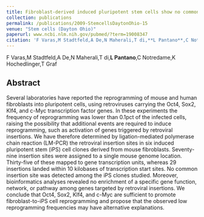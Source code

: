 ```yaml
---
title: Fibroblast-derived induced pluripotent stem cells show no common retroviral vector insertions.
collection: publications
permalink: /publications/2009-StemcellsDaytonOhio-15
venue: "Stem cells (Dayton Ohio)"
paperurl: www.ncbi.nlm.nih.gov/pubmed/?term=19008347
citation: 'F Varas,M Stadtfeld,A De,N Maherali,T di,**L Pantano**,C Notredame,K Hochedlinger,T Graf (2009) Fibroblast-derived induced pluripotent stem cells show no common retroviral vector insertions. <i>Stem cells (Dayton Ohio)</i>'
---
```


F Varas,M Stadtfeld,A De,N Maherali,T di,**L Pantano**,C Notredame,K Hochedlinger,T Graf
## Abstract
Several laboratories have reported the reprogramming of mouse and human fibroblasts into pluripotent cells, using retroviruses carrying the Oct4, Sox2, Klf4, and c-Myc transcription factor genes. In these experiments the frequency of reprogramming was lower than 0.1pct of the infected cells, raising the possibility that additional events are required to induce reprogramming, such as activation of genes triggered by retroviral insertions. We have therefore determined by ligation-mediated polymerase chain reaction (LM-PCR) the retroviral insertion sites in six induced pluripotent stem (iPS) cell clones derived from mouse fibroblasts. Seventy-nine insertion sites were assigned to a single mouse genome location. Thirty-five of these mapped to gene transcription units, whereas 29 insertions landed within 10 kilobases of transcription start sites. No common insertion site was detected among the iPS clones studied. Moreover, bioinformatics analyses revealed no enrichment of a specific gene function, network, or pathway among genes targeted by retroviral insertions. We conclude that Oct4, Sox2, Klf4, and c-Myc are sufficient to promote fibroblast-to-iPS cell reprogramming and propose that the observed low reprogramming frequencies may have alternative explanations.
